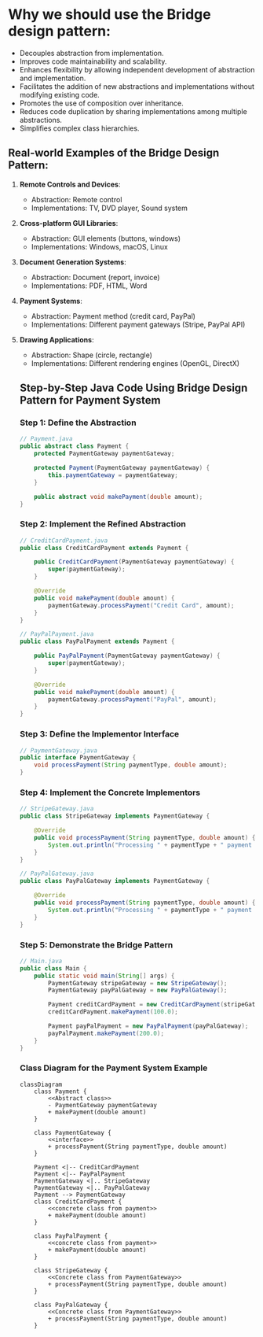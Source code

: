 # Why we should use the Bridge design pattern:

- Decouples abstraction from implementation.
- Improves code maintainability and scalability.
- Enhances flexibility by allowing independent development of abstraction and implementation.
- Facilitates the addition of new abstractions and implementations without modifying existing code.
- Promotes the use of composition over inheritance.
- Reduces code duplication by sharing implementations among multiple abstractions.
- Simplifies complex class hierarchies.

## Real-world Examples of the Bridge Design Pattern:

1. **Remote Controls and Devices**:
    - Abstraction: Remote control
    - Implementations: TV, DVD player, Sound system

2. **Cross-platform GUI Libraries**:
    - Abstraction: GUI elements (buttons, windows)
    - Implementations: Windows, macOS, Linux

3. **Document Generation Systems**:
    - Abstraction: Document (report, invoice)
    - Implementations: PDF, HTML, Word

4. **Payment Systems**:
    - Abstraction: Payment method (credit card, PayPal)
    - Implementations: Different payment gateways (Stripe, PayPal API)

5. **Drawing Applications**:
    - Abstraction: Shape (circle, rectangle)
    - Implementations: Different rendering engines (OpenGL, DirectX)


    ## Step-by-Step Java Code Using Bridge Design Pattern for Payment System

    ### Step 1: Define the Abstraction

    ```java
    // Payment.java
    public abstract class Payment {
        protected PaymentGateway paymentGateway;

        protected Payment(PaymentGateway paymentGateway) {
            this.paymentGateway = paymentGateway;
        }

        public abstract void makePayment(double amount);
    }
    ```

    ### Step 2: Implement the Refined Abstraction

    ```java
    // CreditCardPayment.java
    public class CreditCardPayment extends Payment {

        public CreditCardPayment(PaymentGateway paymentGateway) {
            super(paymentGateway);
        }

        @Override
        public void makePayment(double amount) {
            paymentGateway.processPayment("Credit Card", amount);
        }
    }
    ```

    ```java
    // PayPalPayment.java
    public class PayPalPayment extends Payment {

        public PayPalPayment(PaymentGateway paymentGateway) {
            super(paymentGateway);
        }

        @Override
        public void makePayment(double amount) {
            paymentGateway.processPayment("PayPal", amount);
        }
    }
    ```

    ### Step 3: Define the Implementor Interface

    ```java
    // PaymentGateway.java
    public interface PaymentGateway {
        void processPayment(String paymentType, double amount);
    }
    ```

    ### Step 4: Implement the Concrete Implementors

    ```java
    // StripeGateway.java
    public class StripeGateway implements PaymentGateway {

        @Override
        public void processPayment(String paymentType, double amount) {
            System.out.println("Processing " + paymentType + " payment of $" + amount + " through Stripe.");
        }
    }
    ```

    ```java
    // PayPalGateway.java
    public class PayPalGateway implements PaymentGateway {

        @Override
        public void processPayment(String paymentType, double amount) {
            System.out.println("Processing " + paymentType + " payment of $" + amount + " through PayPal.");
        }
    }
    ```

    ### Step 5: Demonstrate the Bridge Pattern

    ```java
    // Main.java
    public class Main {
        public static void main(String[] args) {
            PaymentGateway stripeGateway = new StripeGateway();
            PaymentGateway payPalGateway = new PayPalGateway();

            Payment creditCardPayment = new CreditCardPayment(stripeGateway);
            creditCardPayment.makePayment(100.0);

            Payment payPalPayment = new PayPalPayment(payPalGateway);
            payPalPayment.makePayment(200.0);
        }
    }
    ```


    ### Class Diagram for the Payment System Example

    ```mermaid
    classDiagram
        class Payment {
            <<Abstract class>>
            - PaymentGateway paymentGateway
            + makePayment(double amount)
        }

        class PaymentGateway {
            <<interface>>
            + processPayment(String paymentType, double amount)
        }

        Payment <|-- CreditCardPayment
        Payment <|-- PayPalPayment
        PaymentGateway <|.. StripeGateway
        PaymentGateway <|.. PayPalGateway
        Payment --> PaymentGateway
        class CreditCardPayment {
            <<concrete class from payment>>
            + makePayment(double amount)
        }

        class PayPalPayment {
            <<concrete class from payment>>
            + makePayment(double amount)
        }

        class StripeGateway {
            <<Concrete class from PaymentGateway>>
            + processPayment(String paymentType, double amount)
        }

        class PayPalGateway {
            <<Concrete class from PaymentGateway>>
            + processPayment(String paymentType, double amount)
        }
    ```


